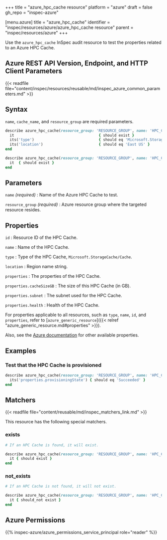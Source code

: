 +++
title = "azure_hpc_cache resource"
platform = "azure"
draft = false
gh_repo = "inspec-azure"

[menu.azure]
title = "azure_hpc_cache"
identifier = "inspec/resources/azure/azure_hpc_cache resource"
parent = "inspec/resources/azure"
+++

Use the `azure_hpc_cache` InSpec audit resource to test the properties related to an Azure HPC Cache.

## Azure REST API Version, Endpoint, and HTTP Client Parameters

{{< readfile file="content/inspec/resources/reusable/md/inspec_azure_common_parameters.md" >}}

## Syntax

`name`, `cache_name`, and `resource_group` are required parameters.

```ruby
describe azure_hpc_cache(resource_group: 'RESOURCE_GROUP', name: 'HPC_CACHE_NAME') do
  it                                      { should exist }
  its('type')                             { should eq 'Microsoft.StorageCache/Cache' }
  its('location')                         { should eq 'East US' }
end
```

```ruby
describe azure_hpc_cache(resource_group: 'RESOURCE_GROUP', name: 'HPC_CACHE_NAME') do
  it  { should exist }
end
```

## Parameters

`name` _(required)_
: Name of the Azure HPC Cache to test.

`resource_group` _(required)_
: Azure resource group where the targeted resource resides.

## Properties

`id`
: Resource ID of the HPC Cache.

`name`
: Name of the HPC Cache.

`type`
: Type of the HPC Cache, `Microsoft.StorageCache/Cache`.

`location`
: Region name string.

`properties`
: The properties of the HPC Cache.

`properties.cacheSizeGB`
: The size of this HPC Cache (in GB).

`properties.subnet`
: The subnet used for the HPC Cache.

`properties.health`
: Health of the HPC Cache.

For properties applicable to all resources, such as `type`, `name`, `id`, and `properties`, refer to [`azure_generic_resource`]({{< relref "azure_generic_resource.md#properties" >}}).

Also, see the [Azure documentation](https://docs.microsoft.com/en-us/rest/api/storagecache/caches/get#cache) for other available properties.

## Examples

### Test that the HPC Cache is provisioned

```ruby
describe azure_hpc_cache(resource_group: 'RESOURCE_GROUP', name: 'HPC_CACHE_NAME') do
  its('properties.provisioningState') { should eq 'Succeeded' }
end
```

## Matchers

{{< readfile file="content/reusable/md/inspec_matchers_link.md" >}}

This resource has the following special matchers.

### exists

```ruby
# If an HPC Cache is found, it will exist.

describe azure_hpc_cache(resource_group: 'RESOURCE_GROUP', name: 'HPC_CACHE_NAME') do
  it { should exist }
end
```

### not_exists

```ruby
# If an HPC Cache is not found, it will not exist.

describe azure_hpc_cache(resource_group: 'RESOURCE_GROUP', name: 'HPC_CACHE_NAME') do
  it { should_not exist }
end
```

## Azure Permissions

{{% inspec-azure/azure_permissions_service_principal role="reader" %}}
